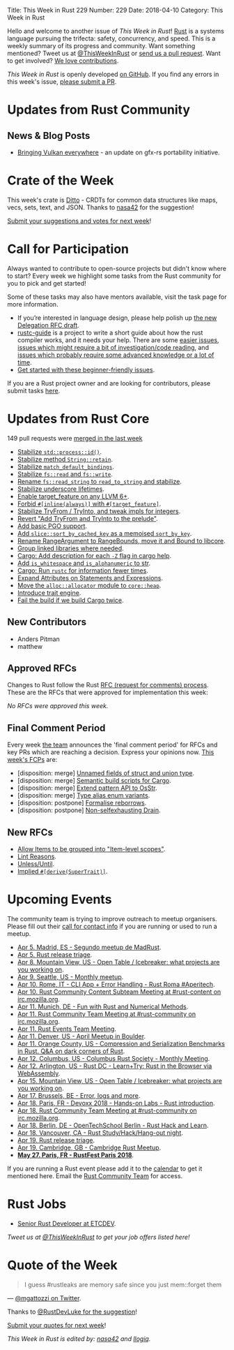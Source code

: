 Title: This Week in Rust 229
Number: 229
Date: 2018-04-10
Category: This Week in Rust

Hello and welcome to another issue of *This Week in Rust*!
[Rust](http://rust-lang.org) is a systems language pursuing the trifecta: safety, concurrency, and speed.
This is a weekly summary of its progress and community.
Want something mentioned? Tweet us at [@ThisWeekInRust](https://twitter.com/ThisWeekInRust) or [send us a pull request](https://github.com/cmr/this-week-in-rust).
Want to get involved? [We love contributions](https://github.com/rust-lang/rust/blob/master/CONTRIBUTING.md).

*This Week in Rust* is openly developed [on GitHub](https://github.com/cmr/this-week-in-rust).
If you find any errors in this week's issue, [please submit a PR](https://github.com/cmr/this-week-in-rust/pulls).

# Updates from Rust Community

## News & Blog Posts

* [Bringing Vulkan everywhere](http://gfx-rs.github.io/2018/04/09/vulkan-portability.html) - an update on gfx-rs portability initiative.

# Crate of the Week

This week's crate is [Ditto](https://github.com/alex-shapiro/ditto) - CRDTs for common data structures like maps, vecs, sets, text, and JSON. Thanks to [nasa42](https://users.rust-lang.org/u/nasa42) for the suggestion!

[Submit your suggestions and votes for next week][submit_crate]!

[submit_crate]: https://users.rust-lang.org/t/crate-of-the-week/2704

# Call for Participation

Always wanted to contribute to open-source projects but didn't know where to start?
Every week we highlight some tasks from the Rust community for you to pick and get started!

Some of these tasks may also have mentors available, visit the task page for more information.

* If you’re interested in language design, please help polish up [the new Delegation RFC draft](https://internals.rust-lang.org/t/new-rfc-for-delegation-anyone-interested-in-contributing/6644/8).
* [rustc-guide](https://github.com/rust-lang-nursery/rustc-guide) is a project to write a short guide about how the rust compiler works, and it needs your help. There are some [easier issues](https://github.com/rust-lang-nursery/rustc-guide/issues?q=is%3Aissue+is%3Aopen+label%3AEasy), [issues which might require a bit of investigation/code reading](https://github.com/rust-lang-nursery/rustc-guide/issues?q=is%3Aissue+is%3Aopen+label%3AMedium), and [issues which probably require some advanced knowledge or a lot of time](https://github.com/rust-lang-nursery/rustc-guide/issues?utf8=%E2%9C%93&q=is%3Aissue+is%3Aopen+label%3AHard).
* [Get started with these beginner-friendly issues](https://www.rustaceans.org/findwork/starters).

If you are a Rust project owner and are looking for contributors, please submit tasks [here][guidelines].

[guidelines]: https://users.rust-lang.org/t/twir-call-for-participation/4821

# Updates from Rust Core

149 pull requests were [merged in the last week][merged]

[merged]: https://github.com/search?q=is%3Apr+org%3Arust-lang+is%3Amerged+merged%3A2018-03-26..2018-04-02

* [Stabilize `std::process::id()`](https://github.com/rust-lang/rust/pull/49574).
* [Stabilize method `String::retain`](https://github.com/rust-lang/rust/pull/49243).
* [Stabilize `match_default_bindings`](https://github.com/rust-lang/rust/pull/49394).
* [Stabilize `fs::read` and `fs::write`](https://github.com/rust-lang/rust/pull/49422).
* [Rename `fs::read_string` to `read_to_string` and stabilize](https://github.com/rust-lang/rust/pull/49522).
* [Stabilize underscore lifetimes](https://github.com/rust-lang/rust/pull/49458).
* [Enable target_feature on any LLVM 6+](https://github.com/rust-lang/rust/pull/49428).
* [Forbid `#[inline(always)]` with `#[target_feature]`](https://github.com/rust-lang/rust/pull/49425).
* [Stabilize TryFrom / TryInto, and tweak impls for integers](https://github.com/rust-lang/rust/pull/49305).
* [Revert "Add TryFrom and TryInto to the prelude"](https://github.com/rust-lang/rust/pull/49518).
* [Add basic PGO support](https://github.com/rust-lang/rust/pull/48346).
* [Add `slice::sort_by_cached_key` as a memoised `sort_by_key`](https://github.com/rust-lang/rust/pull/48639).
* [Rename RangeArgument to RangeBounds, move it and Bound to libcore](https://github.com/rust-lang/rust/pull/49163).
* [Group linked libraries where needed](https://github.com/rust-lang/rust/pull/49316).
* [Cargo: Add description for each `-Z` flag in cargo help](https://github.com/rust-lang/cargo/pull/5235).
* [Add `is_whitespace` and `is_alphanumeric` to str](https://github.com/rust-lang/rust/pull/49381).
* [Cargo: Run `rustc` for information fewer times](https://github.com/rust-lang/cargo/pull/5249).
* [Expand Attributes on Statements and Expressions](https://github.com/rust-lang/rust/pull/49124).
* [Move the `alloc::allocator` module to `core::heap`](https://github.com/rust-lang/rust/pull/49481).
* [Introduce trait engine](https://github.com/rust-lang/rust/pull/49202).
* [Fail the build if we build Cargo twice](https://github.com/rust-lang/rust/pull/49053).

## New Contributors

* Anders Pitman
* matthew

## Approved RFCs

Changes to Rust follow the Rust [RFC (request for comments)
process](https://github.com/rust-lang/rfcs#rust-rfcs). These
are the RFCs that were approved for implementation this week:

*No RFCs were approved this week.*

## Final Comment Period

Every week [the team](https://www.rust-lang.org/team.html) announces the
'final comment period' for RFCs and key PRs which are reaching a
decision. Express your opinions now. [This week's FCPs][fcp] are:

[fcp]: https://github.com/rust-lang/rfcs/labels/final-comment-period

* [disposition: merge] [Unnamed fields of struct and union type](https://github.com/rust-lang/rfcs/pull/2102).
* [disposition: merge] [Semantic build scripts for Cargo](https://github.com/rust-lang/rfcs/pull/2196).
* [disposition: merge] [Extend pattern API to OsStr](https://github.com/rust-lang/rfcs/pull/2295).
* [disposition: merge] [Type alias enum variants](https://github.com/rust-lang/rfcs/pull/2338).
* [disposition: postpone] [Formalise reborrows](https://github.com/rust-lang/rfcs/pull/2364).
* [disposition: postpone] [Non-selfexhausting Drain](https://github.com/rust-lang/rfcs/pull/2369).

## New RFCs

* [Allow Items to be grouped into "Item-level scopes"](https://github.com/rust-lang/rfcs/pull/2377).
* [Lint Reasons](https://github.com/rust-lang/rfcs/pull/2383).
* [Unless/Until](https://github.com/rust-lang/rfcs/pull/2384).
* [Implied `#[derive(SuperTrait)]`](https://github.com/rust-lang/rfcs/pull/2385).

# Upcoming Events

The community team is trying to improve outreach to meetup organisers. Please fill out their [call for contact info](https://docs.google.com/forms/d/e/1FAIpQLSf52YXGhqBaHtCXtVna4iHYMK7IQaTqUW6V-ztsZC8C2TBInQ/viewform) if you are running or used to run a meetup.

* [Apr  5. Madrid, ES - Segundo meetup de MadRust](https://www.meetup.com/MadRust/events/248884690/).
* [Apr  5. Rust release triage](https://internals.rust-lang.org/t/release-cycle-triage-proposal/3544).
* [Apr  8. Mountain View, US - Open Table / Icebreaker: what projects are you working on](https://www.meetup.com/Rust-Dev-in-Mountain-View/events/glnfcpyxgblb/).
* [Apr  9. Seattle, US - Monthly meetup](https://www.meetup.com/Seattle-Rust-Meetup/events/hztzcpyxgbmb/).
* [Apr 10. Rome, IT - CLI App + Error Handling - Rust Roma #Aperitech](https://www.meetup.com/Rust-Roma/events/249232048/).
* [Apr 10. Rust Community Content Subteam Meeting at #rust-content on irc.mozilla.org](irc://irc.mozilla.org/rust-content).
* [Apr 11. Munich, DE - Fun with Rust and Numerical Methods](https://www.meetup.com/rust-munich/events/248055969/).
* [Apr 11. Rust Community Team Meeting at #rust-community on irc.mozilla.org](irc://irc.mozilla.org/rust-community).
* [Apr 11. Rust Events Team Meeting](https://t.me/joinchat/EkKINhHCgZ9llzvPidOssA).
* [Apr 11. Denver, US - April Meetup in Boulder](https://www.meetup.com/Rust-Boulder-Denver/events/248792627/).
* [Apr 11. Orange County, US - Compression and Serialization Benchmarks in Rust. Q&A on dark corners of Rust](https://www.meetup.com/oc-rust/events/249137682/).
* [Apr 12. Columbus, US - Columbus Rust Society - Monthly Meeting](https://www.meetup.com/columbus-rs/events/czcwhlyxgbqb/).
* [Apr 12. Arlington, US - Rust DC - Learn+Try: Rust in the Browser via WebAssembly](https://www.meetup.com/RustDC/events/248552247/).
* [Apr 15. Mountain View, US - Open Table / Icebreaker: what projects are you working on](https://www.meetup.com/Rust-Dev-in-Mountain-View/events/glnfcpyxgbtb/).
* [Apr 17. Brussels, BE - Error, logs and more](https://www.meetup.com/Belgium-Rust-user-group/events/248297132/).
* [Apr 18. Paris, FR - Devoxx 2018 - Hands-on Labs - Rust introduction](http://cfp.devoxx.fr/2018/talk/QAL-4376/Atelier_Rust).
* [Apr 18. Rust Community Team Meeting at #rust-community on irc.mozilla.org](irc://irc.mozilla.org/rust-community).
* [Apr 18. Berlin, DE - OpenTechSchool Berlin - Rust Hack and Learn](https://www.meetup.com/opentechschool-berlin/events/247388143/).
* [Apr 18. Vancouver, CA - Rust Study/Hack/Hang-out night](https://www.meetup.com/Vancouver-Rust/events/ckwdlpyxgbxb/).
* [Apr 19. Rust release triage](https://internals.rust-lang.org/t/release-cycle-triage-proposal/3544).
* [Apr 19. Cambridge, GB - Cambridge Rust Meetup](https://www.meetup.com/Cambridge-Rust-Meetup/events/pzwshpyxgbzb/).
* **[May 27. Paris, FR - RustFest Paris 2018](https://paris.rustfest.eu/)**.

If you are running a Rust event please add it to the [calendar] to get
it mentioned here. Email the [Rust Community Team][community] for access.

[calendar]: https://www.google.com/calendar/embed?src=apd9vmbc22egenmtu5l6c5jbfc%40group.calendar.google.com
[community]: mailto:community-team@rust-lang.org

# Rust Jobs

* [Senior Rust Developer at ETCDEV](https://www.etcdevteam.com/job-senior-rust.html).

*Tweet us at [@ThisWeekInRust](https://twitter.com/ThisWeekInRust) to get your job offers listed here!*

# Quote of the Week

> I guess #rustleaks are memory safe since you just mem::forget them

— [@mgattozzi on Twitter](https://twitter.com/mgattozzi/status/979516899791986688).

Thanks to [@RustDevLuke for the suggestion](https://twitter.com/RustDevLuke/status/979518801648611328)!

[Submit your quotes for next week][submit]!

[submit]: http://users.rust-lang.org/t/twir-quote-of-the-week/328

*This Week in Rust is edited by: [nasa42](https://github.com/nasa42) and [llogiq](https://github.com/llogiq).*
